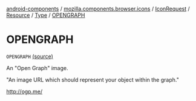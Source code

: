 [android-components](../../../../index.md) / [mozilla.components.browser.icons](../../../index.md) / [IconRequest](../../index.md) / [Resource](../index.md) / [Type](index.md) / [OPENGRAPH](./-o-p-e-n-g-r-a-p-h.md)

# OPENGRAPH

`OPENGRAPH` [(source)](https://github.com/mozilla-mobile/android-components/blob/master/components/browser/icons/src/main/java/mozilla/components/browser/icons/IconRequest.kt#L93)

An "Open Graph" image.

"An image URL which should represent your object within the graph."

http://ogp.me/

